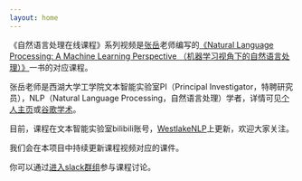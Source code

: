 ```yaml
---
layout: home
---
```

《自然语言处理在线课程》系列视频是[张岳](https://frcchang.github.io)老师编写的[《Natural Language Processing: A Machine Learning Perspective （机器学习视角下的自然语言处理）》](https://www.cambridge.org/sg/academic/subjects/computer-science/artificial-intelligence-and-natural-language-processing/natural-language-processing-machine-learning-perspective?format=HB)一书的对应课程。

张岳老师是西湖大学工学院文本智能实验室PI（Principal Investigator，特聘研究员），NLP（Natural Language Processing，自然语言处理）学者，详情可见[个人主页](https://frcchang.github.io)或[谷歌学术](https://scholar.google.com/citations?user=6hA7WmUAAAAJ&hl=zh-CN&oi=ao)。

目前，课程在文本智能实验室bilibili账号，[WestlakeNLP](https://space.bilibili.com/639900532)上更新，欢迎大家关注。

我们会在本项目中持续更新课程视频对应的课件。

你可以通过[进入slack群组](https://join.slack.com/t/westlakenlp/shared_invite/zt-1k35w19cg-ZcQ_six9O5IsoMJNEtccIw)参与课程讨论。

